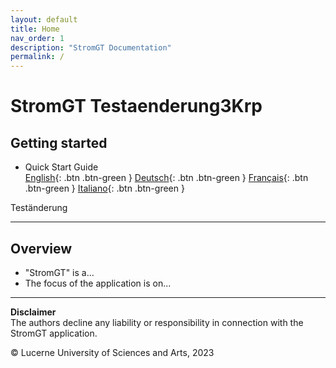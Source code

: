 ```yaml
---
layout: default
title: Home
nav_order: 1
description: "StromGT Documentation"
permalink: /
---
```


# StromGT Testaenderung3Krp
## Getting started
- Quick Start Guide<br>
  [English](https://hslu-ige-laes.github.io/StromGTPublic/docs/quickStartGuide/en/){: .btn .btn-green }  [Deutsch](https://hslu-ige-laes.github.io/StromGTPublic/docs/quickStartGuide/de/){: .btn .btn-green }  [Français](https://hslu-ige-laes.github.io/StromGTPublic/docs/quickStartGuide/fr/){: .btn .btn-green }  [Italiano](https://hslu-ige-laes.github.io/StromGTPublic/docs/quickStartGuide/it/){: .btn .btn-green }

Teständerung

<hr>

## Overview
- "StromGT" is a...
- The focus of the application is on...

<hr>


**Disclaimer**<br>
The authors decline any liability or responsibility in connection with the StromGT application.

&copy; Lucerne University of Sciences and Arts, 2023
